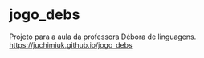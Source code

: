 # jogo_debs
 Projeto para a aula da professora Débora de linguagens.
 https://juchimiuk.github.io/jogo_debs
